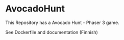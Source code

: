 # AvocadoHunt

This Repository has a Avocado Hunt - Phaser 3 game. 

See Dockerfile and documentation (Finnish) 
